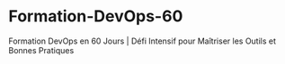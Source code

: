 # Formation-DevOps-60
Formation DevOps en 60 Jours | Défi Intensif pour Maîtriser les Outils et Bonnes Pratiques
